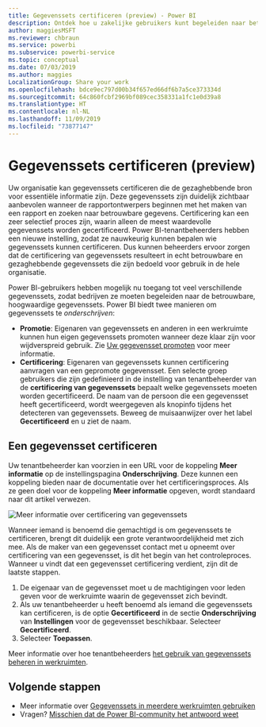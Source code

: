 ```yaml
---
title: Gegevenssets certificeren (preview) - Power BI
description: Ontdek hoe u zakelijke gebruikers kunt begeleiden naar betrouwbare en hoogwaardige gegevenssets.
author: maggiesMSFT
ms.reviewer: chbraun
ms.service: powerbi
ms.subservice: powerbi-service
ms.topic: conceptual
ms.date: 07/03/2019
ms.author: maggies
LocalizationGroup: Share your work
ms.openlocfilehash: bdce9ec797d00b34f657ed66df6b7a5ce373334d
ms.sourcegitcommit: 64c860fcbf2969bf089cec358331a1fc1e0d39a8
ms.translationtype: HT
ms.contentlocale: nl-NL
ms.lasthandoff: 11/09/2019
ms.locfileid: "73877147"
---
```

# <a name="certify-datasets-preview"></a>Gegevenssets certificeren (preview)

Uw organisatie kan gegevenssets certificeren die de gezaghebbende bron voor essentiële informatie zijn. Deze gegevenssets zijn duidelijk zichtbaar aanbevolen wanneer de rapportontwerpers beginnen met het maken van een rapport en zoeken naar betrouwbare gegevens. Certificering kan een zeer selectief proces zijn, waarin alleen de meest waardevolle gegevenssets worden gecertificeerd. Power BI-tenantbeheerders hebben een nieuwe instelling, zodat ze nauwkeurig kunnen bepalen wie gegevenssets kunnen certificeren. Dus kunnen beheerders ervoor zorgen dat de certificering van gegevenssets resulteert in echt betrouwbare en gezaghebbende gegevenssets die zijn bedoeld voor gebruik in de hele organisatie.

Power BI-gebruikers hebben mogelijk nu toegang tot veel verschillende gegevenssets, zodat bedrijven ze moeten begeleiden naar de betrouwbare, hoogwaardige gegevenssets. Power BI biedt twee manieren om gegevenssets te *onderschrijven*:

- **Promotie**: Eigenaren van gegevenssets en anderen in een werkruimte kunnen hun eigen gegevenssets promoten wanneer deze klaar zijn voor wijdverspreid gebruik. Zie [Uw gegevensset promoten](service-datasets-promote.md) voor meer informatie. 
- **Certificering**: Eigenaren van gegevenssets kunnen certificering aanvragen van een gepromote gegevensset. Een selecte groep gebruikers die zijn gedefinieerd in de instelling van tenantbeheerder van de **certificering van gegevenssets** bepaalt welke gegevenssets moeten worden gecertificeerd. De naam van de persoon die een gegevensset heeft gecertificeerd, wordt weergegeven als knopinfo tijdens het detecteren van gegevenssets. Beweeg de muisaanwijzer over het label **Gecertificeerd** en u ziet de naam.

## <a name="certify-a-dataset"></a>Een gegevensset certificeren

Uw tenantbeheerder kan voorzien in een URL voor de koppeling **Meer informatie** op de instellingspagina **Onderschrijving**.  Deze kunnen een koppeling bieden naar de documentatie over het certificeringsproces. Als ze geen doel voor de koppeling **Meer informatie** opgeven, wordt standaard naar dit artikel verwezen.

![Meer informatie over certificering van gegevenssets](media/service-datasets-certify-promote/power-bi-dataset-learn-more-certification.png)

Wanneer iemand is benoemd die gemachtigd is om gegevenssets te certificeren, brengt dit duidelijk een grote verantwoordelijkheid met zich mee. Als de maker van een gegevensset contact met u opneemt over certificering van een gegevensset, is dit het begin van het controleproces. Wanneer u vindt dat een gegevensset certificering verdient, zijn dit de laatste stappen.

1. De eigenaar van de gegevensset moet u de machtigingen voor leden geven voor de werkruimte waarin de gegevensset zich bevindt.
1. Als uw tenantbeheerder u heeft benoemd als iemand die gegevenssets kan certificeren, is de optie **Gecertificeerd** in de sectie **Onderschrijving** van **Instellingen** voor de gegevensset beschikbaar. Selecteer **Gecertificeerd**.
1. Selecteer **Toepassen**.

Meer informatie over hoe tenantbeheerders [het gebruik van gegevenssets beheren in werkruimten](service-datasets-admin-across-workspaces.md).

## <a name="next-steps"></a>Volgende stappen

* Meer informatie over [Gegevenssets in meerdere werkruimten gebruiken](service-datasets-across-workspaces.md)
* Vragen? [Misschien dat de Power BI-community het antwoord weet](https://community.powerbi.com/)
